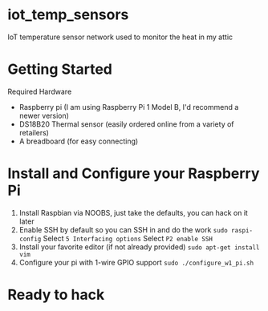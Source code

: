 # iot_temp_sensors
IoT temperature sensor network used to monitor the heat in my attic

# Getting Started

Required Hardware
* Raspberry pi (I am using Raspberry Pi 1 Model B, I'd recommend a newer version)
* DS18B20 Thermal sensor (easily ordered online from a variety of retailers)
* A breadboard (for easy connecting) 



# Install and Configure your Raspberry Pi

1. Install Raspbian via NOOBS, just take the defaults, you can hack on it later
2. Enable SSH by default so you can SSH in and do the work
`sudo raspi-config`
Select `5 Interfacing options`
Select `P2 enable SSH`
3. Install your favorite editor (if not already provided)
`sudo apt-get install vim`
4. Configure your pi with 1-wire GPIO support
`sudo ./configure_w1_pi.sh`

# Ready to hack


